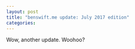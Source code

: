 ```yaml
---
layout: post
title: "benswift.me update: July 2017 edition"
categories:
---
```


Wow, another update. Woohoo?
